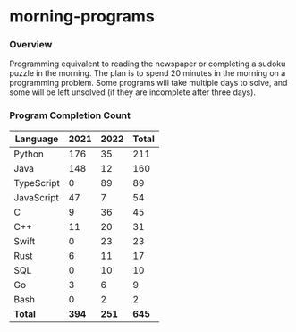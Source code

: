 # morning-programs

### Overview

Programming equivalent to reading the newspaper or completing a sudoku puzzle in the morning.  The plan is to spend 20 
minutes in the morning on a programming problem.  Some programs will take multiple days to solve, and some will be left 
unsolved (if they are incomplete after three days).

### Program Completion Count

| Language     | 2021    | 2022    | Total   |
|--------------|---------|---------|---------|
| Python       | 176     | 35      | 211     |
| Java         | 148     | 12      | 160     |
| TypeScript   | 0       | 89      | 89      |
| JavaScript   | 47      | 7       | 54      |
| C            | 9       | 36      | 45      |
| C++          | 11      | 20      | 31      |
| Swift        | 0       | 23      | 23      |
| Rust         | 6       | 11      | 17      |
| SQL          | 0       | 10      | 10      |
| Go           | 3       | 6       | 9       |
| Bash         | 0       | 2       | 2       |
| **Total**    | **394** | **251** | **645** |
